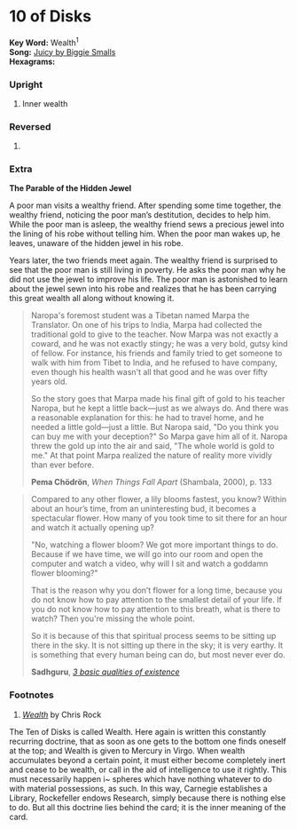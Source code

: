 # 10 of Disks

**Key Word:** Wealth<sup>1</sup>  
**Song:** [Juicy by Biggie Smalls](https://www.youtube.com/watch?v=_JZom_gVfuw)  
**Hexagrams:** 



### Upright

1) Inner wealth



### Reversed

1) 



### Extra

**The Parable of the Hidden Jewel**

A poor man visits a wealthy friend. After spending some time together, the wealthy friend, noticing the poor man’s destitution, decides to help him. While the poor man is asleep, the wealthy friend sews a precious jewel into the lining of his robe without telling him. When the poor man wakes up, he leaves, unaware of the hidden jewel in his robe.

Years later, the two friends meet again. The wealthy friend is surprised to see that the poor man is still living in poverty. He asks the poor man why he did not use the jewel to improve his life. The poor man is astonished to learn about the jewel sewn into his robe and realizes that he has been carrying this great wealth all along without knowing it.

>Naropa's foremost student was a Tibetan named Marpa the Translator. On one of his trips to India, Marpa had collected the traditional gold to give to the teacher. Now Marpa was not exactly a coward, and he was not exactly stingy; he was a very bold, gutsy kind of fellow. For instance, his friends and family tried to get someone to walk with him from Tibet to India, and he refused to have company, even though his health wasn't all that good and he was over fifty years old. 
>
>So the story goes that Marpa made his final gift of gold to his teacher Naropa, but he kept a little back—just as we always do. And there was a reasonable explanation for this: he had to travel home, and he needed a little gold—just a little. But Naropa said, "Do you think you can buy me with your deception?" So Marpa gave him all of it. Naropa threw the gold up into the air and said, "The whole world is gold to me." At that point Marpa realized the nature of reality more vividly than ever before.
>
>**Pema Chödrön**, *When Things Fall Apart* (Shambala, 2000), p. 133

>Compared to any other flower, a lily blooms fastest, you know? Within about an hour’s time, from an uninteresting bud, it becomes a spectacular flower. How many of you took time to sit there for an hour and watch it actually opening up?
>
>"No, watching a flower bloom? We got more important things to do. Because if we have time, we will go into our room and open the computer and watch a video, why will I sit and watch a goddamn flower blooming?"
>
>That is the reason why you don’t flower for a long time, because you do not know how to pay attention to the smallest detail of your life. If you do not know how to pay attention to this breath, what is there to watch? Then you're missing the whole point.
>
>So it is because of this that spiritual process seems to be sitting up there in the sky. It is not sitting up there in the sky; it is very earthy. It is something that every human being can do, but most never ever do.
>
>**Sadhguru**, [*3 basic qualities of existence*](https://www.youtube.com/watch?v=MsklzXQN27M)



### Footnotes

1. [*Wealth*](https://www.youtube.com/watch?v=bZWeFtgEAEk) by Chris Rock

The Ten of Disks is called Wealth. Here again is written this constantly
recurring doctrine, that as soon as one gets to the bottom one finds oneself at
the top; and Wealth is given to Mercury in Virgo. When wealth accumulates
beyond a certain point, it must either become completely inert and cease to be
wealth, or call in the aid of intelligence to use it rightly. This must necessarily
happen i~ spheres which have nothing whatever to do with material
possessions, as such. In this way, Carnegie establishes a Library, Rockefeller
endows Research, simply because there is nothing else to do.
But all this doctrine lies behind the card; it is the inner meaning of the card.


